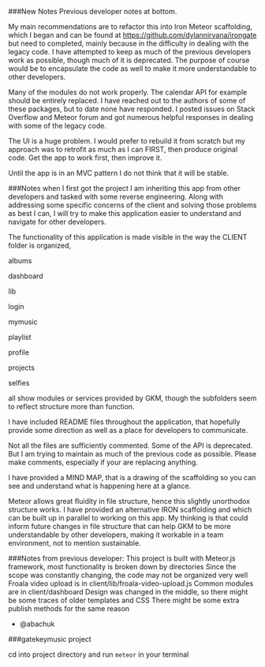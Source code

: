 ###New Notes
Previous developer notes at bottom.

My main recommendations are to refactor this into Iron Meteor scaffolding, which I began and can be found at https://github.com/dylannirvana/irongate but need to completed, mainly because in the difficulty in dealing with the legacy code. I have attempted to keep as much of the previous developers work as possible, though much of it is deprecated. The purpose of course would be to encapsulate the code as well to make it more understandable to other developers.

Many of the modules do not work properly. The calendar API for example should be entirely replaced. I have reached out to the authors of some of these packages, but to date none have responded. I posted issues on Stack Overflow and Meteor forum and got numerous helpful responses in dealing with some of the legacy code.

The UI is a huge problem. I would prefer to rebuild it from scratch but my approach was to retrofit as much as I can FIRST, then produce original code. Get the app to work first, then improve it.

Until the app is in an MVC pattern I do not think that it will be stable. 

###Notes when I first got the project
I am inheriting this app from other developers and tasked with some reverse engineering. Along with addressing some specific concerns of the client and solving those problems as best I can, I will try to make this application easier to understand and navigate for other developers.

The functionality of this application is made visible in the way the CLIENT folder is organized,

albums

dashboard

lib

login

mymusic

playlist

profile

projects

selfies

all show modules or services provided by GKM, though the subfolders seem to reflect structure more than function.

I have included README files throughout the application, that hopefully provide some direction as well as a place for developers to communicate.

Not all the files are sufficiently commented. Some of the API is deprecated. But I am trying to maintain as much of the previous code as possible. Please make comments, especially if your are replacing anything.

I have provided a MIND MAP, that is a drawing of the scaffolding so you can see and understand what is happening here at a glance.

Meteor allows great fluidity in file structure, hence this slightly unorthodox structure works. I have provided an alternative IRON scaffolding and which can be built up in parallel to working on this app. My thinking is that could inform future changes in file structure that can help GKM to be more understandable by other developers, making it workable in a team environment, not to mention sustainable.

###Notes from previous developer:
This project is built with Meteor.js framework, most functionality is broken down by directories
Since the scope was constantly changing, the code may not be organized very well
Froala video upload is in client/lib/froala-video-upload.js
Common modules are in client/dashboard
Design was changed in the middle, so there might be some traces of older templates and CSS
There might be some extra publish methods for the same reason

- @abachuk

###gatekeymusic project

cd into project directory and run `meteor` in your terminal
